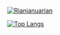 [![Rianjanuarian](https://github-readme-stats.vercel.app/api?username=rianjanuarian&hide=contribs,prs&count_private=true&show_icons=true&theme=dracula)](https://github.com/anuraghazra/github-readme-stats)

[![Top Langs](https://github-readme-stats.vercel.app/api/top-langs/?username=rianjanuarian&layout=compact&theme=dracula&hide=html)](https://github.com/anuraghazra/github-readme-stats)
